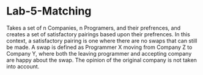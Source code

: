 # Lab-5-Matching
Takes a set of n Companies, n Programers, and their prefrences, and creates a set of satisfactory pairings based upon their prefrences.
In this context, a satisfactory pairing is one where there are no swaps that can still be made.
A swap is defined as Programmer X moving from Company Z to Company Y, where both the leaving programmer and accepting company are happy about the swap.
The opinion of the original company is not taken into account.
